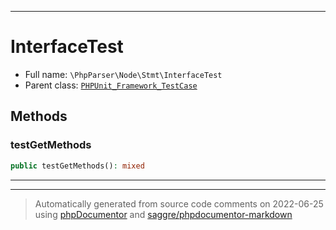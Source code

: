 ***

# InterfaceTest





* Full name: `\PhpParser\Node\Stmt\InterfaceTest`
* Parent class: [`PHPUnit_Framework_TestCase`](../../../PHPUnit_Framework_TestCase.md)




## Methods


### testGetMethods



```php
public testGetMethods(): mixed
```











***


***
> Automatically generated from source code comments on 2022-06-25 using [phpDocumentor](http://www.phpdoc.org/) and [saggre/phpdocumentor-markdown](https://github.com/Saggre/phpDocumentor-markdown)
